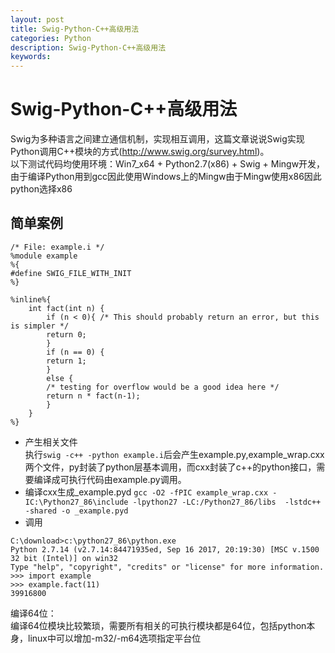 ```yaml
---
layout: post
title: Swig-Python-C++高级用法
categories: Python
description: Swig-Python-C++高级用法
keywords:
---
```


# Swig-Python-C++高级用法
Swig为多种语言之间建立通信机制，实现相互调用，这篇文章说说Swig实现Python调用C++模块的方式(http://www.swig.org/survey.html)。  
以下测试代码均使用环境：Win7_x64 + Python2.7(x86) + Swig + Mingw开发，由于编译Python用到gcc因此使用Windows上的Mingw由于Mingw使用x86因此python选择x86

## 简单案例
```
/* File: example.i */
%module example
%{
#define SWIG_FILE_WITH_INIT
%}

%inline%{
	int fact(int n) {
		if (n < 0){ /* This should probably return an error, but this is simpler */
		return 0;
		}
		if (n == 0) {
		return 1;
		}
		else {
		/* testing for overflow would be a good idea here */
		return n * fact(n-1);
		}
	}
%}
```

* 产生相关文件  
执行`swig -c++ -python example.i`后会产生example.py,example_wrap.cxx两个文件，py封装了python层基本调用，而cxx封装了c++的python接口，需要编译成可执行代码由example.py调用。  
* 编译cxx生成_example.pyd
`gcc -O2 -fPIC example_wrap.cxx -IC:\Python27_86\include -lpython27 -LC:/Python27_86/libs  -lstdc++ -shared -o _example.pyd`
* 调用  
```
C:\download>c:\python27_86\python.exe
Python 2.7.14 (v2.7.14:84471935ed, Sep 16 2017, 20:19:30) [MSC v.1500 32 bit (Intel)] on win32
Type "help", "copyright", "credits" or "license" for more information.
>>> import example
>>> example.fact(11)
39916800
```

编译64位：  
编译64位模块比较繁琐，需要所有相关的可执行模块都是64位，包括python本身，linux中可以增加-m32/-m64选项指定平台位

